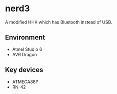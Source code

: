 nerd3
=====

A modified HHK which has Bluetooth instead of USB.


## Environment

- Atmel Studio 6
- AVR Dragon


## Key devices

- ATMEGA88P
- RN-42

